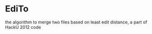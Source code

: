 EdiTo
=====

the algorithm to merge two files based on least edit distance, a part of HackU 2012 code
